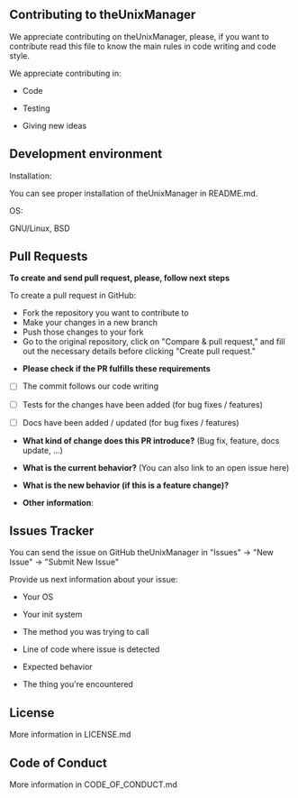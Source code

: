 ## Contributing to theUnixManager

We appreciate contributing on theUnixManager, please, if you want to contribute read this file to know the main rules in code writing and code style.

We appreciate contributing in:

- Code

- Testing

- Giving new ideas

## Development environment

Installation:

You can see proper installation of theUnixManager in README.md.

OS: 

GNU/Linux, BSD

## Pull Requests

**To create and send pull request, please, follow next steps**

To create a pull request in GitHub:

- Fork the repository you want to contribute to
- Make your changes in a new branch
- Push those changes to your fork 
- Go to the original repository, click on "Compare & pull request," and fill out the necessary details before clicking "Create pull request."

* **Please check if the PR fulfills these requirements**
- [ ] The commit follows our code writing
- [ ] Tests for the changes have been added (for bug fixes / features)
- [ ] Docs have been added / updated (for bug fixes / features)


* **What kind of change does this PR introduce?** (Bug fix, feature, docs update, ...)



* **What is the current behavior?** (You can also link to an open issue here)



* **What is the new behavior (if this is a feature change)?**



* **Other information**:

## Issues Tracker

You can send the issue on GitHub theUnixManager in "Issues" -> "New Issue" -> "Submit New Issue"

Provide us next information about your issue:

- Your OS

- Your init system

- The method you was trying to call

- Line of code where issue is detected

- Expected behavior

- The thing you're encountered

## License

More information in LICENSE.md

## Code of Conduct

More information in CODE_OF_CONDUCT.md
